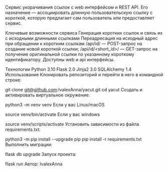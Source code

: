 Сервис укорачивания ссылок с web интерфейсом и REST API. Его назначение — ассоциировать длинную пользовательскую ссылку с короткой, которую предлагает сам пользователь или предоставляет сервис.

Ключевые возможности сервиса
Генерация коротких ссылок и связь их с исходными длинными ссылками
Переадресация на исходный адрес при обращении к коротким ссылкам
/api/id/ — POST-запрос на создание новой короткой ссылки;
/api/id/<short_id>/ — GET-запрос на получение оригинальной ссылки по указанному короткому идентификатору.
Доступны web и api интерфейсы.

Технологии
Python 3.10
Flask 2.0
Jinja2 3.0
SQLAlchemy 1.4
Использование
Клонировать репозиторий и перейти в него в командной строке:

git clone git@github.com:IvalexAnna/yacut.git
cd yacut
Cоздать и активировать виртуальное окружение:

python3 -m venv venv
Если у вас Linux/macOS

source venv/bin/activate
Если у вас windows

source venv/scripts/activate
Установить зависимости из файла requirements.txt:

python3 -m pip install --upgrade pip
pip install -r requirements.txt
Выполнить миграции:

flask db upgrade
Запуск проекта:

flask run
Автор: IvalexAnna